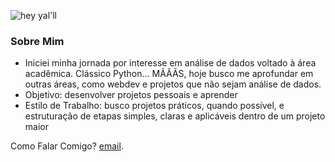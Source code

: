 ![hey yal'll](https://media3.giphy.com/media/v1.Y2lkPTc5MGI3NjExemR3ZTl5bG9xMjBmYTFiNjI5cDhwcWRhZHE5b3p5eTY0NGJ5amxoZCZlcD12MV9pbnRlcm5hbF9naWZfYnlfaWQmY3Q9Zw/xT39D7D1jX4ZjGK5EI/giphy.webp)

### Sobre Mim
-  Iniciei minha jornada por interesse em análise de dados voltado à área acadêmica. Clássico Python... MÃÃÃS, hoje busco me aprofundar em outras áreas, como webdev e projetos que não sejam análise de dados. 
-  Objetivo: desenvolver projetos pessoais e aprender
-  Estilo de Trabalho: busco projetos práticos, quando possível, e estruturação de etapas simples, claras e aplicáveis dentro de um projeto maior


 Como Falar Comigo? [email](zara.leonardo@gmail.com).
